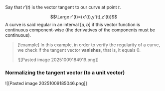 Say that $r'(t)$ is the vector tangent to our curve at point $t$.

$$\Large r'(t)=(x'(t),y'(t),z'(t))$$
A curve is said regular in an interval $[a,b]$ if this vector function is continuous component-wise (the derivatives of the components must be continuous).

> [!example]
> In this example, in order to verify the regularity of a curve, we check if the tangent vector **vanishes**, that is, it equals $0$.
> 
> ![[Pasted image 20251009184919.png]]

### Normalizing the tangent vector (to a unit vector)

![[Pasted image 20251009185046.png]]

